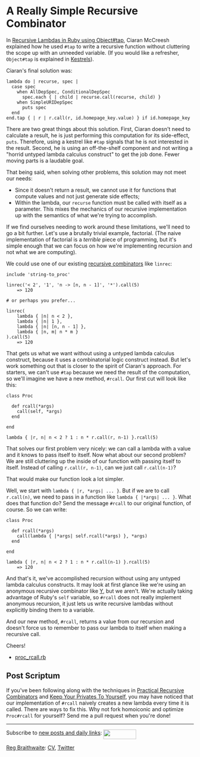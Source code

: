 A Really Simple Recursive Combinator
===

In [Recursive Lambdas in Ruby using Object#tap](http://ciaranm.wordpress.com/2008/11/30/recursive-lambdas-in-ruby-using-objecttap/ ""), Ciaran McCreesh explained how he used `#tap` to write a recursive function without cluttering the scope up with an unneeded variable. (If you would like a refresher, `Object#tap` is explained in [Kestrels](http://github.com/raganwald/homoiconic/tree/master/2008-10-29/kestrel.markdown#readme)).

Ciaran's final solution was:

	lambda do | recurse, spec |
	  case spec
	    when AllDepSpec, ConditionalDepSpec
	      spec.each { | child | recurse.call(recurse, child) }
	    when SimpleURIDepSpec
	      puts spec
	  end
	end.tap { | r | r.call(r, id.homepage_key.value) } if id.homepage_key

There are two great things about this solution. First, Ciaran doesn't need to calculate a result, he is just performing this computation for its side-effect, `puts`. Therefore, using a kestrel like `#tap` signals that he is not interested in the result. Second, he is using an off-the-shelf component and not writing a "horrid untyped lambda calculus construct" to get the job done. Fewer moving parts is a laudable goal.

That being said, when solving other problems, this solution may not meet our needs:

*	Since it doesn't return a result, we cannot use it for functions that compute values and not just generate side effects;
*	Within the lambda, our `recurse` function must be called with itself as a parameter. This mixes the mechanics of our recursive implementation up with the semantics of what we're trying to accomplish.

If we find ourselves needing to work around these limitations, we'll need to go a bit further. Let's use a brutally trivial example, factorial. (The naive implementation of factorial is a *terrible* piece of programming, but it's simple enough that we can focus on how we're implementing recursion and not what we are computing).

We could use one of our existing [recursive combinators](http://github.com/raganwald/homoiconic/tree/master/2008-11-26/practical_recursive_combinators.md#readme) like `linrec`:

	include 'string-to_proc'
	
	linrec('< 2', '1', 'n -> [n, n - 1]', '*').call(5)
		=> 120
		
	# or perhaps you prefer...
	
	linrec(
		lambda { |n| n < 2 },
		lambda { |n| 1 },
		lambda { |n| [n, n - 1] },
		lambda { |n, m| n * m }
	).call(5)
		=> 120
	
That gets us what we want without using a untyped lambda calculus construct, because it uses a combinatorial logic construct instead. But let's work something out that is closer to the spirit of Ciaran's approach. For starters, we can't use `#tap` because we need the result of the computation, so we'll imagine we have a new method, `#rcall`. Our first cut will look like this:

	class Proc
  
	  def rcall(*args)
	    call(self, *args)
	  end
  
	end

	lambda { |r, n| n < 2 ? 1 : n * r.call(r, n-1) }.rcall(5)

That solves our first problem very nicely: we can call a lambda with a value and it knows to pass itself to itself. Now what about our second problem? We are still cluttering up the inside of our function with passing itself to itself. Instead of calling `r.call(r, n-1)`, can we just call `r.call(n-1)`?

That would make our function look a lot simpler.

Well, we start with `lambda { |r, *args| ... }`. But if we are to call `r.call(n)`, we need to pass in a function like `lambda { |*args| ... }`. What does that function do? Send the message `#rcall` to our original function, of course. So we can write:

	class Proc
  
	  def rcall(*args)
	    call(lambda { |*args| self.rcall(*args) }, *args)
	  end
  
	end

	lambda { |r, n| n < 2 ? 1 : n * r.call(n-1) }.rcall(5)
		=> 120

And that's it, we've accomplished recursion without using any untyped lambda calculus constructs. It may look at first glance like we're using an anonymous recursive combinator like [Y](http://www.ece.uc.edu/~franco/C511/html/Scheme/ycomb.html "The Y Combinator"), but we aren't. We're actually taking advantage of Ruby's `self` variable, so `#rcall` does not really implement anonymous recursion, it just lets us write recursive lambdas without explicitly binding them to a variable.

And our new method, `#rcall`, returns a value from our recursion and doesn't force us to remember to pass our lambda to itself when making a recursive call.

Cheers!

*	[proc\_rcall.rb](http:proc_rcall.rb)

Post Scriptum
---

If you've been following along with the techniques in [Practical Recursive Combinators](http://github.com/raganwald/homoiconic/tree/master/2008-11-26/practical_recursive_combinators.md#readme) and [Keep Your Privates To Yourself](http://github.com/raganwald/homoiconic/tree/master/2008-12-1/keep_your_privates_to_yourself.md#readme), you may have noticed that our implementation of `#rcall` naively creates a new lambda every time it is called. There are ways to fix this. Why not fork homoiconic and optimize `Proc#rcall` for yourself? Send me a pull request when you're done!

---
	
Subscribe to [new posts and daily links](http://feeds.feedburner.com/raganwald "raganwald's rss feed"): <a href="http://feeds.feedburner.com/raganwald"><img src="http://feeds.feedburner.com/~fc/raganwald?bg=&amp;fg=&amp;anim=" height="26" width="88" style="border:0" alt="" align="top"/></a>

[Reg Braithwaite](http://reginald.braythwayt.com): [CV](http://reginald.braythwayt.com/RegBraithwaiteDev0110_en_US.pdf ""), [Twitter](http://twitter.com/raganwald)